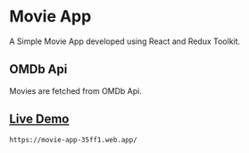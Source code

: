 # Movie App 

A Simple Movie App developed using React and Redux Toolkit. 

## OMDb Api

Movies are fetched from OMDb Api.

## [Live Demo](https://movie-app-35ff1.web.app/)

``https://movie-app-35ff1.web.app/ ``